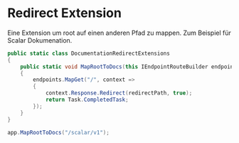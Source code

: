 # Redirect Extension

Eine Extension um root auf einen anderen Pfad zu mappen. Zum Beispiel für Scalar Dokumenation.

```csharp title="DocumentationRedirectExtensions.cs"
public static class DocumentationRedirectExtensions
{
    public static void MapRootToDocs(this IEndpointRouteBuilder endpoints, string redirectPath)
    {
        endpoints.MapGet("/", context =>
        {
            context.Response.Redirect(redirectPath, true);
            return Task.CompletedTask;
        });
    }
}
```

```csharp title="startup.cs"
app.MapRootToDocs("/scalar/v1");
```

